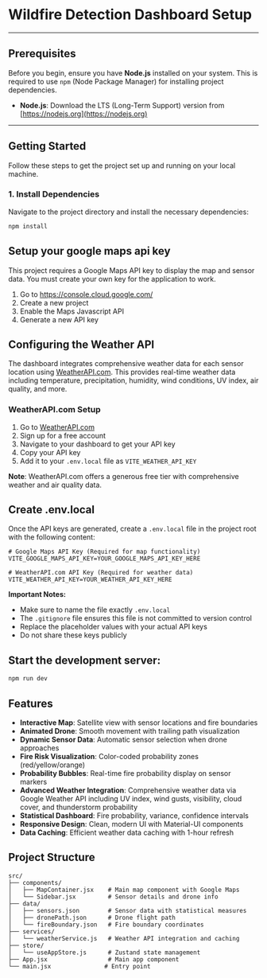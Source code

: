 # Wildfire Detection Dashboard Setup

---

## Prerequisites

Before you begin, ensure you have **Node.js** installed on your system. This is required to use `npm` (Node Package Manager) for installing project dependencies.

- **Node.js**: Download the LTS (Long-Term Support) version from [https://nodejs.org](https://nodejs.org)

---

## Getting Started

Follow these steps to get the project set up and running on your local machine.

### 1. Install Dependencies

Navigate to the project directory and install the necessary dependencies:

```bash
npm install

```

## Setup your google maps api key

This project requires a Google Maps API key to display the map and sensor data. You must create your own key for the application to work.

1. Go to https://console.cloud.google.com/
2. Create a new project
3. Enable the Maps Javascript API
4. Generate a new API key

## Configuring the Weather API

The dashboard integrates comprehensive weather data for each sensor location using [WeatherAPI.com](https://www.weatherapi.com/). This provides real-time weather data including temperature, precipitation, humidity, wind conditions, UV index, air quality, and more.

### WeatherAPI.com Setup

1. Go to [WeatherAPI.com](https://www.weatherapi.com/)
2. Sign up for a free account
3. Navigate to your dashboard to get your API key
4. Copy your API key
5. Add it to your `.env.local` file as `VITE_WEATHER_API_KEY`

**Note**: WeatherAPI.com offers a generous free tier with comprehensive weather and air quality data.

## Create .env.local

Once the API keys are generated, create a `.env.local` file in the project root with the following content:

```
# Google Maps API Key (Required for map functionality)
VITE_GOOGLE_MAPS_API_KEY=YOUR_GOOGLE_MAPS_API_KEY_HERE

# WeatherAPI.com API Key (Required for weather data)
VITE_WEATHER_API_KEY=YOUR_WEATHER_API_KEY_HERE
```

**Important Notes:**
- Make sure to name the file exactly `.env.local`
- The `.gitignore` file ensures this file is not committed to version control
- Replace the placeholder values with your actual API keys
- Do not share these keys publicly



## Start the development server:
```bash
npm run dev
```

## Features

- **Interactive Map**: Satellite view with sensor locations and fire boundaries
- **Animated Drone**: Smooth movement with trailing path visualization
- **Dynamic Sensor Data**: Automatic sensor selection when drone approaches
- **Fire Risk Visualization**: Color-coded probability zones (red/yellow/orange)
- **Probability Bubbles**: Real-time fire probability display on sensor markers
- **Advanced Weather Integration**: Comprehensive weather data via Google Weather API including UV index, wind gusts, visibility, cloud cover, and thunderstorm probability
- **Statistical Dashboard**: Fire probability, variance, confidence intervals
- **Responsive Design**: Clean, modern UI with Material-UI components
- **Data Caching**: Efficient weather data caching with 1-hour refresh

## Project Structure

```
src/
├── components/
│   ├── MapContainer.jsx    # Main map component with Google Maps
│   └── Sidebar.jsx         # Sensor details and drone info
├── data/
│   ├── sensors.json        # Sensor data with statistical measures
│   ├── dronePath.json      # Drone flight path
│   └── fireBoundary.json   # Fire boundary coordinates
├── services/
│   └── weatherService.js   # Weather API integration and caching
├── store/
│   └── useAppStore.js      # Zustand state management
├── App.jsx                 # Main app component
└── main.jsx               # Entry point
```
